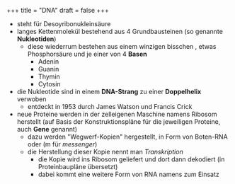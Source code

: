 +++
title = "DNA"
draft = false
+++

-   steht für Desoyribonukleinsäure
-   langes Kettenmolekül bestehend aus 4 Grundbausteinen (so genannte **Nukleotiden**)
    -   diese wiederrum bestehen aus einem winzigen bisschen , etwas Phosphorsäure und je einer von 4 **Basen**
        -   Adenin
        -   Guanin
        -   Thymin
        -   Cytosin
-   die Nukleotide sind in einem **DNA-Strang** zu einer **Doppelhelix** verwoben
    -   entdeckt in 1953 durch James Watson und Francis Crick
-   neue Proteine werden in der zelleigenen Maschine namens Ribosom herstellt (auf Basis der Konstruktionspläne für die jeweiligen Proteine, auch **Gene** genannt)
    -   dazu werden "Wegwerf-Kopien" hergestellt, in Form von Boten-RNA oder (m für _messenger_)
    -   die Herstellung dieser Kopie nennt man _Transkription_
        -   die Kopie wird ins Ribosom geliefert und dort dann dekodiert (in Proteinbaupläne übersetzt)
        -   dabei kommt eine weitere Form von RNA namens zum Einsatz
